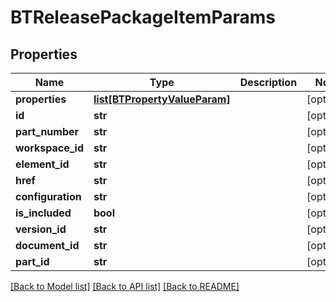 # BTReleasePackageItemParams

## Properties
Name | Type | Description | Notes
------------ | ------------- | ------------- | -------------
**properties** | [**list[BTPropertyValueParam]**](BTPropertyValueParam.md) |  | [optional] 
**id** | **str** |  | [optional] 
**part_number** | **str** |  | [optional] 
**workspace_id** | **str** |  | [optional] 
**element_id** | **str** |  | [optional] 
**href** | **str** |  | [optional] 
**configuration** | **str** |  | [optional] 
**is_included** | **bool** |  | [optional] 
**version_id** | **str** |  | [optional] 
**document_id** | **str** |  | [optional] 
**part_id** | **str** |  | [optional] 

[[Back to Model list]](../README.md#documentation-for-models) [[Back to API list]](../README.md#documentation-for-api-endpoints) [[Back to README]](../README.md)


